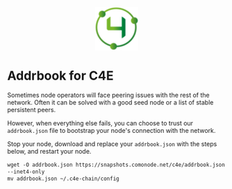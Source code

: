 <p align="center">
  <img height="100" height="auto" src="https://raw.githubusercontent.com/comonode/Install/main/logos/c4e.png">
</p>


# Addrbook for C4E

Sometimes node operators will face peering issues with the rest of the network. Often it can be solved with a good seed node or a list of stable persistent peers.

However, when everything else fails, you can choose to trust our `addrbook.json` file to bootstrap your node's connection with the network.

Stop your node, download and replace your `addrbook.json` with the steps below, and restart your node.


```
wget -O addrbook.json https://snapshots.comonode.net/c4e/addrbook.json --inet4-only
mv addrbook.json ~/.c4e-chain/config
```
